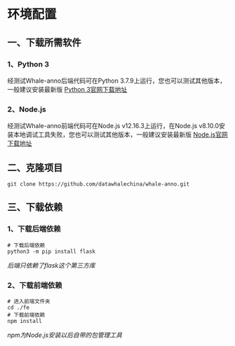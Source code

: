 # 环境配置
## 一、下载所需软件
### 1、Python 3
经测试Whale-anno后端代码可在Python 3.7.9上运行，您也可以测试其他版本，一般建议安装最新版
[Python 3官网下载地址](https://www.python.org/downloads/)
### 2、Node.js
经测试Whale-anno前端代码可在Node.js v12.16.3上运行，在Node.js v8.10.0安装本地调试工具失败，您也可以测试其他版本，一般建议安装最新版
[Node.js官网下载地址](https://nodejs.org/zh-cn/download/)
## 二、克隆项目
```shell
git clone https://github.com/datawhalechina/whale-anno.git
```
## 三、下载依赖
### 1、下载后端依赖
```shell
# 下载后端依赖
python3 -m pip install flask
```
*后端只依赖了flask这个第三方库*
### 2、下载前端依赖
```shell
# 进入前端文件夹
cd ./fe
# 下载前端依赖
npm install
```
*npm为Node.js安装以后自带的包管理工具*
